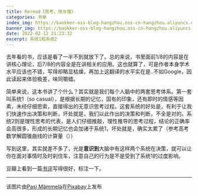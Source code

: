 ```yaml
---
title: Reread《思考，快与慢》
categories: 书单
index_img: https://baokker-oss-blog-hangzhou.oss-cn-hangzhou.aliyuncs.com/cdn_for_blog/blog_imgs/animal-6924664_1920.jpg
banner_img: https://baokker-oss-blog-hangzhou.oss-cn-hangzhou.aliyuncs.com/cdn_for_blog/blog_imgs/animal-6924664_1920.jpg
date: 2022-02-12 21:23:32
excerpt: 系统1和系统2
---
```




去年看的书，应该是看了一半不到就放下了。总的来说，书里面前1/8的内容是在讲核心理论，后7/8的内容全是在讲相关的应用。这也就算了，可是作者本身学术水平应该也不错，写得却略显枯燥，再加上这翻译的水平实在是..不如Google，因此读起来体验极差，味同嚼蜡。

简单来说，这本书讲了个什么？其实就是我们每个人脑中的两套思考体系。第一套叫系统1（so casual），是根据长期的记忆，固有的印象，还有即时的情感等因素，未经仔细思索，直接得出的无意识思考过程。这套系统的好处是，有利于让我们快速作出决策和判断，坏处就是，我们以此作出的决策和判断，不全是对的。系统2则是理性思考的代表，是人们仔细推敲，理性推导的思考过程，结论的正确率会高很多，形成的长期记忆也会加诸于系统1，坏处就是，确实太累了（参考高考数学解圆锥曲线的计算量（））

写到这里，其实就差不多了，光是**意识到**大脑中有这样两个系统在决策，就可以让你在面对事情时及时刹住车，注意自己的行为是不是受到了系统1的过度影响。



豆瓣上看到一篇[书评](https://book.douban.com/review/5978072/#comments)写得很好，标注一下。



---

该图片由<a href="https://pixabay.com/zh/users/mammela-686310/?utm_source=link-attribution&amp;utm_medium=referral&amp;utm_campaign=image&amp;utm_content=6924664">Pasi Mämmelä</a>在<a href="https://pixabay.com/zh/?utm_source=link-attribution&amp;utm_medium=referral&amp;utm_campaign=image&amp;utm_content=6924664">Pixabay</a>上发布
